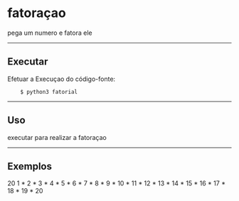 fatoraçao
================

pega um numero e fatora ele

----

Executar
----------

Efetuar a Execuçao do código-fonte:


        $ python3 fatorial


----

Uso 
---

executar para realizar a fatoraçao

----

Exemplos
-------- 
20
1 * 2 * 3 * 4 * 5 * 6 * 7 * 8 * 9 * 10 * 11 * 12 * 13 * 14 * 15 * 16 * 17 * 18 * 19 * 20
